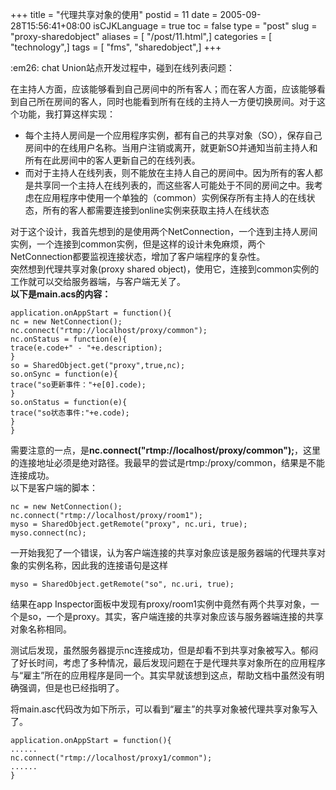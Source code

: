 +++
title = "代理共享对象的使用"
postid = 11
date = 2005-09-28T15:56:41+08:00
isCJKLanguage = true
toc = false
type = "post"
slug = "proxy-sharedobject"
aliases = [ "/post/11.html",]
categories = [ "technology",]
tags = [ "fms", "sharedobject",]
+++


:em26: chat Union站点开发过程中，碰到在线列表问题：  

在主持人方面，应该能够看到自己房间中的所有客人；而在客人方面，应该能够看到自己所在房间的客人，同时也能看到所有在线的主持人一方便切换房间。对于这个功能，我打算这样实现：<!--more-->

-   每个主持人房间是一个应用程序实例，都有自己的共享对象（SO），保存自己房间中的在线用户名称。当用户注销或离开，就更新SO并通知当前主持人和所有在此房间中的客人更新自己的在线列表。
-   而对于主持人在线列表，则不能放在主持人自己的房间中。因为所有的客人都是共享同一个主持人在线列表的，而这些客人可能处于不同的房间之中。我考虑在应用程序中使用一个单独的（common）实例保存所有主持人的在线状态，所有的客人都需要连接到online实例来获取主持人在线状态

对于这个设计，我首先想到的是使用两个NetConnection，一个连到主持人房间实例，一个连接到common实例，但是这样的设计未免麻烦，两个NetConnection都要监视连接状态，增加了客户端程序的复杂性。  
突然想到代理共享对象(proxy shared
object)，使用它，连接到common实例的工作就可以交给服务器端，与客户端无关了。  
**以下是main.acs的内容：**

``` {line="1" lang="actionscript"}
application.onAppStart = function(){
nc = new NetConnection();
nc.connect("rtmp://localhost/proxy/common");
nc.onStatus = function(e){
trace(e.code+" - "+e.description);
}
so = SharedObject.get("proxy",true,nc);
so.onSync = function(e){
trace("so更新事件："+e[0].code);
}
so.onStatus = function(e){
trace("so状态事件:"+e.code);
}
}
```

需要注意的一点，是**nc.connect("rtmp://localhost/proxy/common");**，这里的连接地址必须是绝对路径。我最早的尝试是rtmp:/proxy/common，结果是不能连接成功。  
以下是客户端的脚本：

``` {line="1" lang="actionscript"}
nc = new NetConnection();
nc.connect("rtmp://localhost/proxy/room1");
myso = SharedObject.getRemote("proxy", nc.uri, true);
myso.connect(nc);
```

一开始我犯了一个错误，认为客户端连接的共享对象应该是服务器端的代理共享对象的实例名称，因此我的连接语句是这样

``` {line="1" lang="actionscript"}
myso = SharedObject.getRemote("so", nc.uri, true);
```

结果在app
Inspector面板中发现有proxy/room1实例中竟然有两个共享对象，一个是so，一个是proxy。其实，客户端连接的共享对象应该与服务器端连接的共享对象名称相同。  

测试后发现，虽然服务器提示nc连接成功，但是却看不到共享对象被写入。郁闷了好长时间，考虑了多种情况，最后发现问题在于是代理共享对象所在的应用程序与“雇主”所在的应用程序是同一个。其实早就该想到这点，帮助文档中虽然没有明确强调，但是也已经指明了。  

将main.asc代码改为如下所示，可以看到“雇主”的共享对象被代理共享对象写入了。

``` {line="1" lang="actionscript"}
application.onAppStart = function(){
......
nc.connect("rtmp://localhost/proxy1/common");
......
}
```
